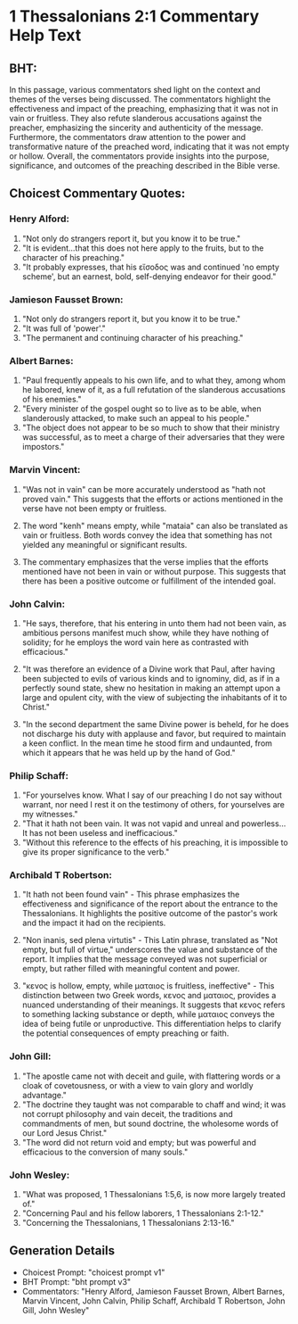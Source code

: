 # 1 Thessalonians 2:1 Commentary Help Text

## BHT:
In this passage, various commentators shed light on the context and themes of the verses being discussed. The commentators highlight the effectiveness and impact of the preaching, emphasizing that it was not in vain or fruitless. They also refute slanderous accusations against the preacher, emphasizing the sincerity and authenticity of the message. Furthermore, the commentators draw attention to the power and transformative nature of the preached word, indicating that it was not empty or hollow. Overall, the commentators provide insights into the purpose, significance, and outcomes of the preaching described in the Bible verse.

## Choicest Commentary Quotes:
### Henry Alford:
1. "Not only do strangers report it, but you know it to be true."
2. "It is evident...that this does not here apply to the fruits, but to the character of his preaching."
3. "It probably expresses, that his εἴσοδος was and continued 'no empty scheme', but an earnest, bold, self-denying endeavor for their good."

### Jamieson Fausset Brown:
1. "Not only do strangers report it, but you know it to be true." 
2. "It was full of 'power'." 
3. "The permanent and continuing character of his preaching."

### Albert Barnes:
1. "Paul frequently appeals to his own life, and to what they, among whom he labored, knew of it, as a full refutation of the slanderous accusations of his enemies."
2. "Every minister of the gospel ought so to live as to be able, when slanderously attacked, to make such an appeal to his people."
3. "The object does not appear to be so much to show that their ministry was successful, as to meet a charge of their adversaries that they were impostors."

### Marvin Vincent:
1. "Was not in vain" can be more accurately understood as "hath not proved vain." This suggests that the efforts or actions mentioned in the verse have not been empty or fruitless.

2. The word "kenh" means empty, while "mataia" can also be translated as vain or fruitless. Both words convey the idea that something has not yielded any meaningful or significant results.

3. The commentary emphasizes that the verse implies that the efforts mentioned have not been in vain or without purpose. This suggests that there has been a positive outcome or fulfillment of the intended goal.

### John Calvin:
1. "He says, therefore, that his entering in unto them had not been vain, as ambitious persons manifest much show, while they have nothing of solidity; for he employs the word vain here as contrasted with efficacious." 

2. "It was therefore an evidence of a Divine work that Paul, after having been subjected to evils of various kinds and to ignominy, did, as if in a perfectly sound state, shew no hesitation in making an attempt upon a large and opulent city, with the view of subjecting the inhabitants of it to Christ."

3. "In the second department the same Divine power is beheld, for he does not discharge his duty with applause and favor, but required to maintain a keen conflict. In the mean time he stood firm and undaunted, from which it appears that he was held up by the hand of God."

### Philip Schaff:
1. "For yourselves know. What I say of our preaching I do not say without warrant, nor need I rest it on the testimony of others, for yourselves are my witnesses."
2. "That it hath not been vain. It was not vapid and unreal and powerless... It has not been useless and inefficacious."
3. "Without this reference to the effects of his preaching, it is impossible to give its proper significance to the verb."

### Archibald T Robertson:
1. "It hath not been found vain" - This phrase emphasizes the effectiveness and significance of the report about the entrance to the Thessalonians. It highlights the positive outcome of the pastor's work and the impact it had on the recipients.

2. "Non inanis, sed plena virtutis" - This Latin phrase, translated as "Not empty, but full of virtue," underscores the value and substance of the report. It implies that the message conveyed was not superficial or empty, but rather filled with meaningful content and power.

3. "κενος is hollow, empty, while ματαιος is fruitless, ineffective" - This distinction between two Greek words, κενος and ματαιος, provides a nuanced understanding of their meanings. It suggests that κενος refers to something lacking substance or depth, while ματαιος conveys the idea of being futile or unproductive. This differentiation helps to clarify the potential consequences of empty preaching or faith.

### John Gill:
1. "The apostle came not with deceit and guile, with flattering words or a cloak of covetousness, or with a view to vain glory and worldly advantage."
2. "The doctrine they taught was not comparable to chaff and wind; it was not corrupt philosophy and vain deceit, the traditions and commandments of men, but sound doctrine, the wholesome words of our Lord Jesus Christ."
3. "The word did not return void and empty; but was powerful and efficacious to the conversion of many souls."

### John Wesley:
1. "What was proposed, 1 Thessalonians 1:5,6, is now more largely treated of." 
2. "Concerning Paul and his fellow laborers, 1 Thessalonians 2:1-12." 
3. "Concerning the Thessalonians, 1 Thessalonians 2:13-16."


## Generation Details
- Choicest Prompt: "choicest prompt v1"
- BHT Prompt: "bht prompt v3"
- Commentators: "Henry Alford, Jamieson Fausset Brown, Albert Barnes, Marvin Vincent, John Calvin, Philip Schaff, Archibald T Robertson, John Gill, John Wesley"
